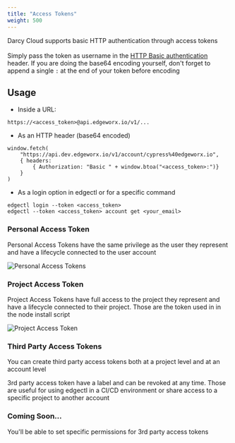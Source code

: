 ```yaml
---
title: "Access Tokens"
weight: 500
---
```



Darcy Cloud supports basic HTTP authentication through access tokens\
\
Simply pass the token as username in the [HTTP Basic authentication](https://en.wikipedia.org/wiki/Basic\_access\_authentication) header. If you are doing the base64 encoding yourself, don't forget to append a single `:` at the end of your token before encoding

## Usage

* Inside a URL:

```
https://<access_token>@api.edgeworx.io/v1/...
```

* As an HTTP header (base64 encoded)

```
window.fetch(
    "https://api.dev.edgeworx.io/v1/account/cypress%40edgeworx.io",
    { headers:
        { Authorization: "Basic " + window.btoa("<access_token>:")}
    }
)
```

* As a login option in edgectl or for a specific command

```
edgectl login --token <access_token>
edgectl --token <access_token> account get <your_email>
```

### Personal Access Token

Personal Access Tokens have the same privilege as the user they represent and have a lifecycle connected to the user account

![Personal Access Tokens](</images/image (23).png>)

### Project Access Token

Project Access Tokens have full access to the project they represent and have a lifecycle connected to their project. Those are the token used in in the node install script

![Project Access Token](</images/image (29).png>)

### Third Party Access Tokens

You can create third party access tokens both at a project level and at an account level

3rd party access token have a label and can be revoked at any time. Those are useful for using edgectl in a CI/CD environment or share access to a specific project to another account

### Coming Soon...

You'll be able to set specific permissions for 3rd party access tokens

